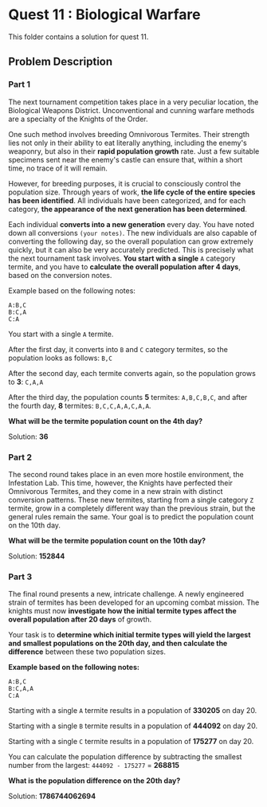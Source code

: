 # Quest 11 : Biological Warfare

This folder contains a solution for quest 11.

## Problem Description

### Part 1

The next tournament competition takes place in a very peculiar location, the Biological Weapons District. Unconventional and cunning warfare methods are a specialty of the Knights of the Order.

One such method involves breeding Omnivorous Termites. Their strength lies not only in their ability to eat literally anything, including the enemy's weaponry, but also in their **rapid population growth** rate. Just a few suitable specimens sent near the enemy's castle can ensure that, within a short time, no trace of it will remain.

However, for breeding purposes, it is crucial to consciously control the population size. Through years of work, **the life cycle of the entire species has been identified**. All individuals have been categorized, and for each category, **the appearance of the next generation has been determined**.

Each individual **converts into a new generation** every day. You have noted down all conversions `(your notes)`. The new individuals are also capable of converting the following day, so the overall population can grow extremely quickly, but it can also be very accurately predicted. This is precisely what the next tournament task involves. **You start with a single** `A` category termite, and you have to **calculate the overall population after 4 days**, based on the conversion notes.

Example based on the following notes:
```
A:B,C
B:C,A
C:A
```
You start with a single `A` termite.

After the first day, it converts into `B` and `C` category termites, so the population looks as follows: `B,C`

After the second day, each termite converts again, so the population grows to **3**: `C,A,A`

After the third day, the population counts **5** termites: `A,B,C,B,C`, and after the fourth day, **8** termites: `B,C,C,A,A,C,A,A`.

**What will be the termite population count on the 4th day?**

Solution: **36**

### Part 2

The second round takes place in an even more hostile environment, the Infestation Lab. This time, however, the Knights have perfected their Omnivorous Termites, and they come in a new strain with distinct conversion patterns. These new termites, starting from a single category `Z` termite, grow in a completely different way than the previous strain, but the general rules remain the same. Your goal is to predict the population count on the 10th day.

**What will be the termite population count on the 10th day?**

Solution: **152844**

### Part 3

The final round presents a new, intricate challenge. A newly engineered strain of termites has been developed for an upcoming combat mission. The knights must now **investigate how the initial termite types affect the overall population after 20 days** of growth.

Your task is to **determine which initial termite types will yield the largest and smallest populations on the 20th day, and then calculate the difference** between these two population sizes.

**Example based on the following notes:**
```
A:B,C
B:C,A,A
C:A
```
Starting with a single `A` termite results in a population of **330205** on day 20.

Starting with a single `B` termite results in a population of **444092** on day 20.

Starting with a single `C` termite results in a population of **175277** on day 20.

You can calculate the population difference by subtracting the smallest number from the largest: `444092 - 175277` = **268815**

**What is the population difference on the 20th day?**

Solution: **1786744062694**